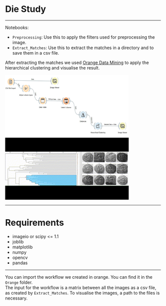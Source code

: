 # Die Study
----

Notebooks:
- `Preprocessing`: Use this to apply the filters used for preprocessing the image.
- `Extract_Matches`: Use this to extract the matches in a directory and to save them in a csv file.

After extracting the matches we used [Orange Data Mining](https://orangedatamining.com/) to apply the hierarchical clustering and visualise the result.

<img src="figures/orange1.jpg"  width="400" height="200"> <img src="figures/orange_gif.gif"  width="400" height="200">

----
# Requirements
- imageio or scipy <= 1.1
- joblib
- matplotlib
- numpy
- opencv
- pandas

----
You can import the workflow we created in orange. You can find it in the `Orange` folder.  
The input for the workflow is a matrix between all the images as a csv file, as created by `Extract_Matches`. 
To visualise the images, a path to the files is necessary.
